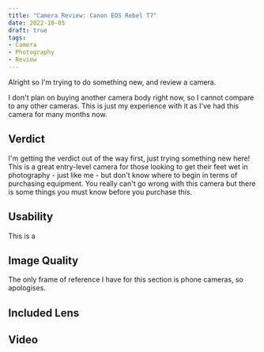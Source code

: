 ```yaml
---
title: "Camera Review: Canon EOS Rebel T7"
date: 2022-10-05
draft: true
tags:
- Camera
- Photography
- Review
---
```


Alright so I'm trying to do something new, and review a camera.
<!--more-->
I don't plan on buying another camera  body right now, so I cannot compare to any other cameras. This is just my experience with it as I've
had this camera for many months now.

## Verdict

I'm getting the verdict out of the way first, just trying something new here!
This is a great entry-level camera for those looking to get their feet wet in photography - just like me -
but don't know where to begin in terms of purchasing equipment. You really can't go wrong with this camera
but there is some things you must know before you purchase this.

## Usability

This is a 

## Image Quality

The only frame of reference I have for this section is phone cameras, so apologises.

## Included Lens

## Video
